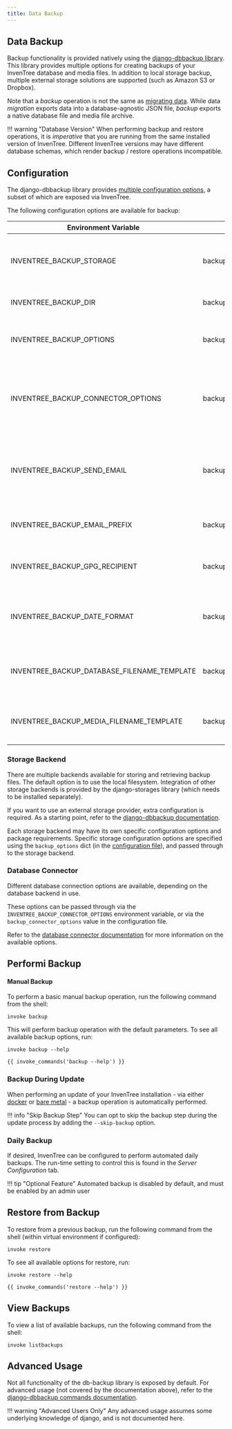 ```yaml
---
title: Data Backup
---
```


## Data Backup

Backup functionality is provided natively using the [django-dbbackup library](https://archmonger.github.io/django-dbbackup/5.0.0/). This library provides multiple options for creating backups of your InvenTree database and media files. In addition to local storage backup, multiple external storage solutions are supported (such as Amazon S3 or Dropbox).

Note that a *backup* operation is not the same as [migrating data](./migrate.md). While data *migration* exports data into a database-agnostic JSON file, *backup* exports a native database file and media file archive.

!!! warning "Database Version"
    When performing backup and restore operations, it is *imperative* that you are running from the same installed version of InvenTree. Different InvenTree versions may have different database schemas, which render backup / restore operations incompatible.

## Configuration

The django-dbbackup library provides [multiple configuration options](https://archmonger.github.io/django-dbbackup/5.0.0/configuration/), a subset of which are exposed via InvenTree.

The following configuration options are available for backup:

| Environment Variable | Configuration File | Description | Default |
| --- | --- | --- | --- |
| INVENTREE_BACKUP_STORAGE | backup_storage | Backup storage backend. Refer to the [storage backend documentation](#storage-backend). | django.core.files.storage.FileSystemStorage |
| INVENTREE_BACKUP_DIR | backup_dir | Backup storage directory. | *No default* |
| INVENTREE_BACKUP_OPTIONS | backup_options | Specific options for the selected storage backend (dict) | *No default* |
| INVENTREE_BACKUP_CONNECTOR_OPTIONS | backup_connector_options | Specific options for the database connector (dict). Refer to the [database connector options](#database-connector). | *No default* |
| INVENTREE_BACKUP_SEND_EMAIL | backup_send_email | If True, an email is sent to the site admin when an error occurs during a backup or restore procedure. | False |
| INVENTREE_BACKUP_EMAIL_PREFIX | backup_email_prefix | Prefix for the subject line of backup-related emails. | `[InvenTree Backup]` |
| INVENTREE_BACKUP_GPG_RECIPIENT | backup_gpg_recipient | Specify GPG recipient if using encryption for backups. | *No default* |
| INVENTREE_BACKUP_DATE_FORMAT | backup_date_format | Date format string used to format timestamps in backup filenames. | `%Y-%m-%d-%H%M%S` |
| INVENTREE_BACKUP_DATABASE_FILENAME_TEMPLATE | backup_database_filename_template | Template string used to generate database backup filenames. | `InvenTree-db-{datetime}.{extension}` |
| INVENTREE_BACKUP_MEDIA_FILENAME_TEMPLATE | backup_media_filename_template | Template string used to generate media backup filenames. | `InvenTree-media-{datetime}.{extension}` |

### Storage Backend

There are multiple backends available for storing and retrieving backup files. The default option is to use the local filesystem. Integration of other storage backends is provided by the django-storages library (which needs to be installed separately).

If you want to use an external storage provider, extra configuration is required. As a starting point, refer to the [django-dbbackup documentation](https://archmonger.github.io/django-dbbackup/5.0.0/storage/).

Each storage backend may have its own specific configuration options and package requirements. Specific storage configuration options are specified using the `backup_options` dict (in the [configuration file](./config.md#backup-file-storage)), and passed through to the storage backend.

### Database Connector

Different database connection options are available, depending on the database backend in use.

These options can be passed through via the `INVENTREE_BACKUP_CONNECTOR_OPTIONS` environment variable, or via the `backup_connector_options` value in the configuration file.

Refer to the [database connector documentation](https://archmonger.github.io/django-dbbackup/5.0.0/databases/) for more information on the available options.

## Performi Backup

#### Manual Backup

To perform a basic manual backup operation, run the following command from the shell:

```
invoke backup
```

This will perform backup operation with the default parameters. To see all available backup options, run:

```
invoke backup --help
```

```
{{ invoke_commands('backup --help') }}
```

### Backup During Update

When performing an update of your InvenTree installation - via either [docker](./docker.md) or [bare metal](./install.md) - a backup operation is automatically performed.

!!! info "Skip Backup Step"
    You can opt to skip the backup step during the update process by adding the `--skip-backup` option.

### Daily Backup

If desired, InvenTree can be configured to perform automated daily backups. The run-time setting to control this is found in the *Server Configuration* tab.

!!! tip "Optional Feature"
    Automated backup is disabled by default, and must be enabled by an admin user

## Restore from Backup

To restore from a previous backup, run the following command from the shell (within virtual environment if configured):

```
invoke restore
```

To see all available options for restore, run:

```
invoke restore --help
```

```
{{ invoke_commands('restore --help') }}
```

## View Backups

To view a list of available backups, run the following command from the shell:

```
invoke listbackups
```

## Advanced Usage

Not all functionality of the db-backup library is exposed by default. For advanced usage (not covered by the documentation above), refer to the [django-dbbackup commands documentation](https://archmonger.github.io/django-dbbackup/5.0.0/commands/).

!!! warning "Advanced Users Only"
    Any advanced usage assumes some underlying knowledge of django, and is not documented here.

